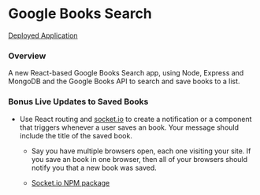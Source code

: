 # Google Books Search

[Deployed Application](https://google--books--search--jmb.herokuapp.com/)
### Overview

A new React-based Google Books Search app, using Node, Express and MongoDB and the Google Books API to search and save books to a list. 


### Bonus Live Updates to Saved Books

* Use React routing and [socket.io](http://socket.io) to create a notification or a component that triggers whenever a user saves an book. Your message should include the title of the saved book.

  * Say you have multiple browsers open, each one visiting your site. If you save an book in one browser, then all of your browsers should notify you that a new book was saved.

  * [Socket.io NPM package](https://www.npmjs.com/package/socket.io)

